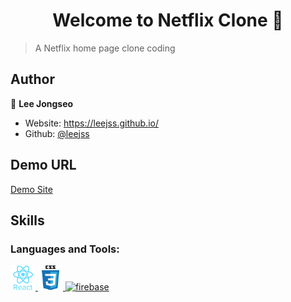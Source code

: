 <!-- # Netflix Clone Project

[배포 페이지](https://netflix-clone-fc895.web.app) -->

<h1 align="center">Welcome to Netflix Clone 👋</h1>
<p>
</p>

> A Netflix home page clone coding

## Author

👤 **Lee Jongseo**

* Website: https://leejss.github.io/
* Github: [@leejss](https://github.com/leejss)

## Demo URL

<a href="https://netflix-clone-fc895.web.app" target="_blank">Demo Site</a>

## Skills

<h3 align="left">Languages and Tools:</h3>

<p align="left"> 
<a href="https://reactjs.org/" target="_blank"> <img src="https://raw.githubusercontent.com/devicons/devicon/master/icons/react/react-original-wordmark.svg" alt="react" width="40" height="40"/> </a> <a href="https://www.w3schools.com/css/" target="_blank"> <img src="https://raw.githubusercontent.com/devicons/devicon/master/icons/css3/css3-original-wordmark.svg" alt="css3" width="40" height="40"/> </a> <a href="https://firebase.google.com/" target="_blank"> <img src="https://www.vectorlogo.zone/logos/firebase/firebase-icon.svg" alt="firebase" width="40" height="40"/> </a> 
</p>